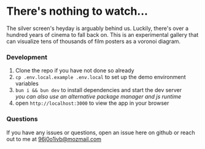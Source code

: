 # There's nothing to watch...

The silver screen's heyday is arguably behind us. Luckily, there's over a hundred years of cinema to fall back on. This is an experimental gallery that can visualize tens of thousands of film posters as a voronoi diagram.

### Development

1. Clone the repo if you have not done so already
2. `cp .env.local.example .env.local` to set up the demo environment variables
3. `bun i && bun dev` to install dependencies and start the dev server  
*you can also use an alternative package manager and js runtime*
4. open `http://localhost:3000` to view the app in your browser

### Questions

If you have any issues or questions, open an issue here on github or reach out to me at [96j0o1ivb@mozmail.com](mailto:96j0o1ivb@mozmail.com)
